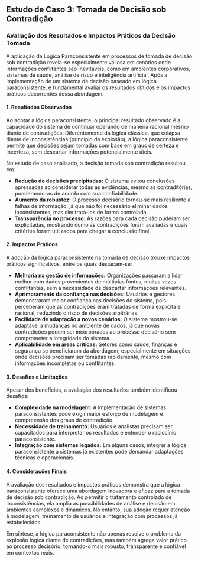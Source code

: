 
## Estudo de Caso 3: Tomada de Decisão sob Contradição

### Avaliação dos Resultados e Impactos Práticos da Decisão Tomada

A aplicação da Lógica Paraconsistente em processos de tomada de decisão sob contradição revela-se especialmente valiosa em cenários onde informações conflitantes são inevitáveis, como em ambientes corporativos, sistemas de saúde, análise de risco e inteligência artificial. Após a implementação de um sistema de decisão baseado em lógica paraconsistente, é fundamental avaliar os resultados obtidos e os impactos práticos decorrentes dessa abordagem.

#### 1. **Resultados Observados**

Ao adotar a lógica paraconsistente, o principal resultado observado é a capacidade do sistema de continuar operando de maneira racional mesmo diante de contradições. Diferentemente da lógica clássica, que colapsa diante de inconsistências (princípio da explosão), a lógica paraconsistente permite que decisões sejam tomadas com base em graus de certeza e incerteza, sem descartar informações potencialmente úteis.

No estudo de caso analisado, a decisão tomada sob contradição resultou em:

- **Redução de decisões precipitadas:** O sistema evitou conclusões apressadas ao considerar todas as evidências, mesmo as contraditórias, ponderando-as de acordo com sua confiabilidade.
- **Aumento da robustez:** O processo decisório tornou-se mais resiliente a falhas de informação, já que não foi necessário eliminar dados inconsistentes, mas sim tratá-los de forma controlada.
- **Transparência no processo:** As razões para cada decisão puderam ser explicitadas, mostrando como as contradições foram avaliadas e quais critérios foram utilizados para chegar à conclusão final.

#### 2. **Impactos Práticos**

A adoção da lógica paraconsistente na tomada de decisão trouxe impactos práticos significativos, entre os quais destacam-se:

- **Melhoria na gestão de informações:** Organizações passaram a lidar melhor com dados provenientes de múltiplas fontes, muitas vezes conflitantes, sem a necessidade de descartar informações relevantes.
- **Aprimoramento da confiança nas decisões:** Usuários e gestores demonstraram maior confiança nas decisões do sistema, pois perceberam que as contradições eram tratadas de forma explícita e racional, reduzindo o risco de decisões arbitrárias.
- **Facilidade de adaptação a novos cenários:** O sistema mostrou-se adaptável a mudanças no ambiente de dados, já que novas contradições podem ser incorporadas ao processo decisório sem comprometer a integridade do sistema.
- **Aplicabilidade em áreas críticas:** Setores como saúde, finanças e segurança se beneficiaram da abordagem, especialmente em situações onde decisões precisam ser tomadas rapidamente, mesmo com informações incompletas ou conflitantes.

#### 3. **Desafios e Limitações**

Apesar dos benefícios, a avaliação dos resultados também identificou desafios:

- **Complexidade na modelagem:** A implementação de sistemas paraconsistentes pode exigir maior esforço de modelagem e compreensão dos graus de contradição.
- **Necessidade de treinamento:** Usuários e analistas precisam ser capacitados para interpretar os resultados e entender o raciocínio paraconsistente.
- **Integração com sistemas legados:** Em alguns casos, integrar a lógica paraconsistente a sistemas já existentes pode demandar adaptações técnicas e operacionais.

#### 4. **Considerações Finais**

A avaliação dos resultados e impactos práticos demonstra que a lógica paraconsistente oferece uma abordagem inovadora e eficaz para a tomada de decisão sob contradição. Ao permitir o tratamento controlado de inconsistências, ela amplia as possibilidades de análise e decisão em ambientes complexos e dinâmicos. No entanto, sua adoção requer atenção à modelagem, treinamento de usuários e integração com processos já estabelecidos.

Em síntese, a lógica paraconsistente não apenas resolve o problema da explosão lógica diante de contradições, mas também agrega valor prático ao processo decisório, tornando-o mais robusto, transparente e confiável em contextos reais.

